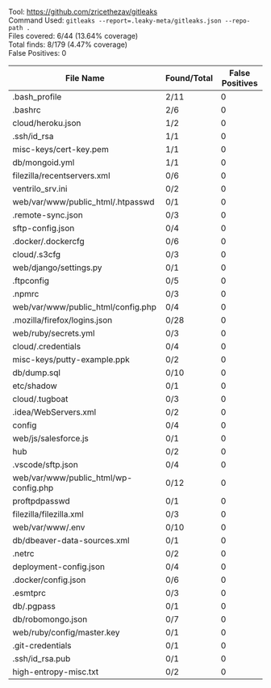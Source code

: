Tool: https://github.com/zricethezav/gitleaks  
Command Used: `gitleaks --report=.leaky-meta/gitleaks.json --repo-path .`  
Files covered: 6/44 (13.64% coverage)  
Total finds: 8/179 (4.47% coverage)  
False Positives: 0  

File Name                              |  Found/Total   | False Positives |
---------------------------------------|----------------|-----------------|
.bash_profile                          | 2/11 | 0
.bashrc                                | 2/6 | 0
cloud/heroku.json                      | 1/2 | 0
.ssh/id_rsa                            | 1/1 | 0
misc-keys/cert-key.pem                 | 1/1 | 0
db/mongoid.yml                         | 1/1 | 0
filezilla/recentservers.xml            | 0/6 | 0
ventrilo_srv.ini                       | 0/2 | 0
web/var/www/public_html/.htpasswd      | 0/1 | 0
.remote-sync.json                      | 0/3 | 0
sftp-config.json                       | 0/4 | 0
.docker/.dockercfg                     | 0/6 | 0
cloud/.s3cfg                           | 0/3 | 0
web/django/settings.py                 | 0/1 | 0
.ftpconfig                             | 0/5 | 0
.npmrc                                 | 0/3 | 0
web/var/www/public_html/config.php     | 0/4 | 0
.mozilla/firefox/logins.json           | 0/28 | 0
web/ruby/secrets.yml                   | 0/3 | 0
cloud/.credentials                     | 0/4 | 0
misc-keys/putty-example.ppk            | 0/2 | 0
db/dump.sql                            | 0/10 | 0
etc/shadow                             | 0/1 | 0
cloud/.tugboat                         | 0/3 | 0
.idea/WebServers.xml                   | 0/2 | 0
config                                 | 0/4 | 0
web/js/salesforce.js                   | 0/1 | 0
hub                                    | 0/2 | 0
.vscode/sftp.json                      | 0/4 | 0
web/var/www/public_html/wp-config.php  | 0/12 | 0
proftpdpasswd                          | 0/1 | 0
filezilla/filezilla.xml                | 0/3 | 0
web/var/www/.env                       | 0/10 | 0
db/dbeaver-data-sources.xml            | 0/1 | 0
.netrc                                 | 0/2 | 0
deployment-config.json                 | 0/4 | 0
.docker/config.json                    | 0/6 | 0
.esmtprc                               | 0/3 | 0
db/.pgpass                             | 0/1 | 0
db/robomongo.json                      | 0/7 | 0
web/ruby/config/master.key             | 0/1 | 0
.git-credentials                       | 0/1 | 0
.ssh/id_rsa.pub                        | 0/1 | 0
high-entropy-misc.txt                  | 0/2 | 0
